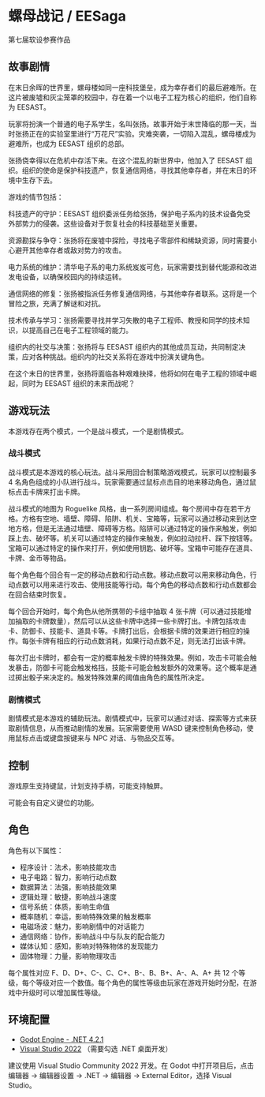# 螺母战记 / EESaga

第七届软设参赛作品

## 故事剧情

在末日余晖的世界里，螺母楼如同一座科技堡垒，成为幸存者们的最后避难所。在这片被废墟和灰尘笼罩的校园中，存在着一个以电子工程为核心的组织，他们自称为 EESAST。

玩家将扮演一个普通的电子系学生，名叫张扬。故事开始于末世降临的那一天，当时张扬正在的实验室里进行“万花尺”实验。灾难突袭，一切陷入混乱，螺母楼成为避难所，也成为 EESAST 组织的总部。

张扬侥幸得以在危机中存活下来。在这个混乱的新世界中，他加入了 EESAST 组织。组织的使命是保护科技遗产，恢复通信网络，寻找其他幸存者，并在末日的环境中生存下去。

游戏的情节包括：

科技遗产的守护：EESAST 组织委派任务给张扬，保护电子系内的技术设备免受外部势力的侵袭。这些设备对于恢复社会的科技基础至关重要。

资源勘探与争夺：张扬将在废墟中探险，寻找电子零部件和稀缺资源，同时需要小心避开其他幸存者或敌对势力的攻击。

电力系统的维护：清华电子系的电力系统岌岌可危，玩家需要找到替代能源和改进发电设备，以确保校园内的持续运转。

通信网络的修复：张扬被指派任务修复通信网络，与其他幸存者联系。这将是一个冒险之旅，充满了解谜和对抗。

技术传承与学习：张扬需要寻找并学习失散的电子工程师、教授和同学的技术知识，以提高自己在电子工程领域的能力。

组织内的社交与决策：张扬将与 EESAST 组织内的其他成员互动，共同制定决策，应对各种挑战。组织内的社交关系将在游戏中扮演关键角色。

在这个末日的世界里，张扬将面临各种艰难抉择，他将如何在电子工程的领域中崛起，同时为 EESAST 组织的未来而战呢？

## 游戏玩法

本游戏存在两个模式，一个是战斗模式，一个是剧情模式。

### 战斗模式

战斗模式是本游戏的核心玩法。战斗采用回合制策略游戏模式，玩家可以控制最多 4 名角色组成的小队进行战斗。玩家需要通过鼠标点击目的地来移动角色，通过鼠标点击卡牌来打出卡牌。

战斗模式的地图为 Roguelike 风格，由一系列房间组成。每个房间中存在若干方格。方格有空地、墙壁、障碍、陷阱、机关、宝箱等，玩家可以通过移动来到达空地方格，但是无法通过墙壁、障碍等方格。陷阱可以通过特定的操作来触发，例如踩上去、破坏等。机关可以通过特定的操作来触发，例如拉动拉杆、踩下按钮等。宝箱可以通过特定的操作来打开，例如使用钥匙、破坏等。宝箱中可能存在道具、卡牌、金币等物品。

每个角色每个回合有一定的移动点数和行动点数。移动点数可以用来移动角色，行动点数可以用来进行攻击、使用技能等行动。每个角色的移动点数和行动点数都会在回合结束时恢复。

每个回合开始时，每个角色从他所携带的卡组中抽取 4 张卡牌（可以通过技能增加抽取的卡牌数量），然后可以从这些卡牌中选择一些卡牌打出。卡牌包括攻击卡、防御卡、技能卡、道具卡等。卡牌打出后，会根据卡牌的效果进行相应的操作。每张卡牌有相应的行动点数消耗，如果行动点数不足，则无法打出该卡牌。

每次打出卡牌时，都会有一定的概率触发卡牌的特殊效果。例如，攻击卡可能会触发暴击，防御卡可能会触发格挡，技能卡可能会触发额外的效果等。这个概率是通过掷出骰子来决定的。触发特殊效果的阈值由角色的属性所决定。

### 剧情模式

剧情模式是本游戏的辅助玩法。剧情模式中，玩家可以通过对话、探索等方式来获取剧情信息，从而推动剧情的发展。玩家需要使用 WASD 键来控制角色移动，使用鼠标点击或键盘按键来与 NPC 对话、与物品交互等。

## 控制

游戏原生支持键鼠，计划支持手柄，可能支持触屏。

可能会有自定义键位的功能。

## 角色

角色有以下属性：

- 程序设计：法术，影响技能攻击
- 电子电路：智力，影响行动点数
- 数据算法：法强，影响技能效果
- 逻辑处理：敏捷，影响战斗速度
- 信号系统：体质，影响生命值
- 概率随机：幸运，影响特殊效果的触发概率
- 电磁场波：魅力，影响剧情中的对话能力
- 通信网络：协作，影响战斗中与队友的配合能力
- 媒体认知：感知，影响对特殊物体的发现能力
- 固体物理：力量，影响物理攻击

每个属性对应 F、D、D+、C-、C、C+、B-、B、B+、A-、A、A+ 共 12 个等级，每个等级对应一个数值。每个角色的属性等级由玩家在游戏开始时分配，在游戏中升级时可以增加属性等级。

## 环境配置

- [Godot Engine - .NET 4.2.1](https://godotengine.org/download/windows/)
- [Visual Studio 2022](https://visualstudio.microsoft.com/zh-hans/vs/) （需要勾选 .NET 桌面开发）

建议使用 Visual Studio Community 2022 开发。在 Godot 中打开项目后，点击 编辑器 -> 编辑器设置 -> .NET -> 编辑器 -> External Editor，选择 Visual Studio。